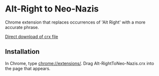 Alt-Right to Neo-Nazis
=============

Chrome extension that replaces occurrences of 'Alt Right' with a more accurate phrase.

[Direct download of crx file](https://github.com/jimjudd/alt-right-to-racists/blob/master/Alt-RightToNeo-Nazis.crx?raw=true)


Installation
------------

In Chrome, type [chrome://extensions/](chrome://extensions/).  Drag Alt-RightToNeo-Nazis.crx into the page that appears.
